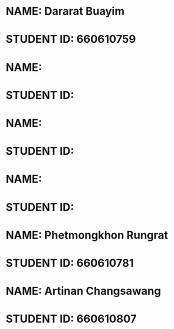 # NAME: Dararat Buayim
# STUDENT ID: 660610759
# NAME:
# STUDENT ID:
# NAME:
# STUDENT ID:
# NAME:
# STUDENT ID:
# NAME: Phetmongkhon Rungrat
# STUDENT ID: 660610781
# NAME: Artinan Changsawang
# STUDENT ID: 660610807
